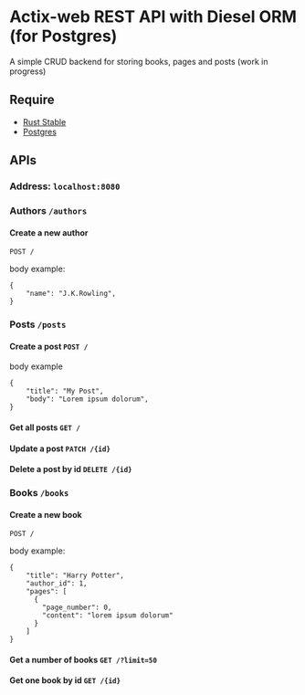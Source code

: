 # Actix-web REST API with Diesel ORM (for Postgres)

A simple CRUD backend for storing books, pages and posts (work in progress)

## Require

- [Rust Stable](https://rustup.rs)
- [Postgres](https://www.postgresql.org/)


## APIs

### Address: **`localhost:8080`**

### Authors `/authors`

#### Create a new author
`POST /`

body example:

```
{
    "name": "J.K.Rowling",
}
```

### Posts `/posts`

#### Create a post `POST /`

body example

```
{
    "title": "My Post",
    "body": "Lorem ipsum dolorum",
}
```

#### Get all posts `GET /`

#### Update a post `PATCH /{id}`

#### Delete a post by id `DELETE /{id}`

### Books `/books`

#### Create a new book

`POST /`

body example:

```
{
    "title": "Harry Potter",
    "author_id": 1,
    "pages": [
      {
        "page_number": 0,
        "content": "lorem ipsum dolorum"
      }
    ]
}
```

#### Get a number of books `GET /?limit=50`

#### Get one book by id `GET /{id}`



